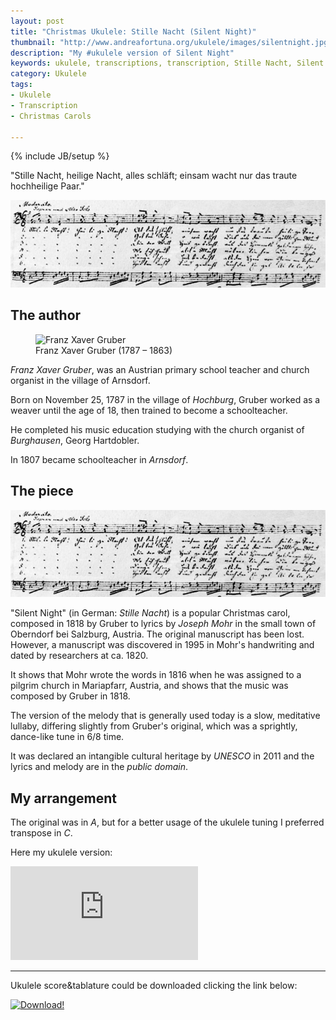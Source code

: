 ```yaml
---
layout: post
title: "Christmas Ukulele: Stille Nacht (Silent Night)"
thumbnail: "http://www.andreafortuna.org/ukulele/images/silentnight.jpg"
description: "My #ukulele version of Silent Night"
keywords: ukulele, transcriptions, transcription, Stille Nacht, Silent Night, music, fingerstyle
category: Ukulele
tags: 
- Ukulele
- Transcription
- Christmas Carols

---
```

{% include JB/setup %}

"Stille Nacht, heilige Nacht, alles schläft; einsam wacht nur das traute hochheilige Paar."

![SilentNight](/ukulele/images/silentnight.jpg)
<!-- more -->

The author
--
<figure>
  <img src="https://upload.wikimedia.org/wikipedia/commons/thumb/b/b0/Franz_Xaver_Gruber_%281787-1863%29.jpg/220px-Franz_Xaver_Gruber_%281787-1863%29.jpg" alt="Franz Xaver Gruber">
  <figcaption>Franz Xaver Gruber (1787 – 1863)</figcaption>
</figure>

*Franz Xaver Gruber*, was an Austrian primary school teacher and church organist in the village of Arnsdorf.

Born on November 25, 1787 in the village of *Hochburg*, Gruber worked as a weaver until the age of 18, then trained to become a schoolteacher.

He completed his music education studying with the church organist of *Burghausen*, Georg Hartdobler. 

In 1807 became schoolteacher in *Arnsdorf*.

The piece
--

![original score](/ukulele/images/silentnight.jpg)

"Silent Night" (in German: *Stille Nacht*) is a popular Christmas carol, composed in 1818 by Gruber to lyrics by *Joseph Mohr* in the small town of Oberndorf bei Salzburg, Austria. 
The original manuscript has been lost. However, a manuscript was discovered in 1995 in Mohr's handwriting and dated by researchers at ca. 1820. 

It shows that Mohr wrote the words in 1816 when he was assigned to a pilgrim church in Mariapfarr, Austria, and shows that the music was composed by Gruber in 1818.

The version of the melody that is generally used today is a slow, meditative lullaby, differing slightly from Gruber's original, which was a sprightly, dance-like tune in 6/8 time. 

It was declared an intangible cultural heritage by *UNESCO* in 2011 and the lyrics and melody are in the *public domain*.

My arrangement
--

The original was in *A*, but for a better usage of the ukulele tuning I preferred transpose in *C*.

Here my ukulele version:

<div class="video-container">
<iframe src="https://www.youtube.com/embed/G9Cnwvj8fDA" frameborder="0" allowfullscreen></iframe>
</div>

<hr/>

Ukulele score&tablature could be downloaded clicking the link below:

[![Download!](http://www.andreafortuna.org/images/Download-PDF-Button.png)](http://www.andreafortuna.org/ukulele/files/Silent_night.pdf)